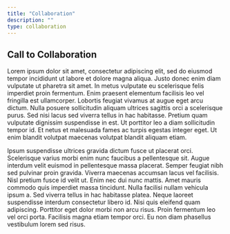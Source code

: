 ```yaml
---
title: "Collaboration"
description: ""
type: collaboration
---
```


## Call to Collaboration

Lorem ipsum dolor sit amet, consectetur adipiscing elit, sed do eiusmod tempor
incididunt ut labore et dolore magna aliqua. Justo donec enim diam vulputate
ut pharetra sit amet. In metus vulputate eu scelerisque felis imperdiet proin
fermentum. Enim praesent elementum facilisis leo vel fringilla est
ullamcorper. Lobortis feugiat vivamus at augue eget arcu dictum. Nulla posuere
sollicitudin aliquam ultrices sagittis orci a scelerisque purus. Sed nisi
lacus sed viverra tellus in hac habitasse. Pretium quam vulputate dignissim
suspendisse in est. Ut porttitor leo a diam sollicitudin tempor id. Et netus
et malesuada fames ac turpis egestas integer eget. Ut enim blandit volutpat
maecenas volutpat blandit aliquam etiam.

Ipsum suspendisse ultrices gravida dictum fusce ut placerat orci. Scelerisque
varius morbi enim nunc faucibus a pellentesque sit. Augue interdum velit
euismod in pellentesque massa placerat. Semper feugiat nibh sed pulvinar proin
gravida. Viverra maecenas accumsan lacus vel facilisis. Nisl pretium fusce id
velit ut. Enim nec dui nunc mattis. Amet mauris commodo quis imperdiet massa
tincidunt. Nulla facilisi nullam vehicula ipsum a. Sed viverra tellus in hac
habitasse platea. Neque laoreet suspendisse interdum consectetur libero
id. Nisi quis eleifend quam adipiscing. Porttitor eget dolor morbi non arcu
risus. Proin fermentum leo vel orci porta. Facilisis magna etiam tempor
orci. Eu non diam phasellus vestibulum lorem sed risus.
